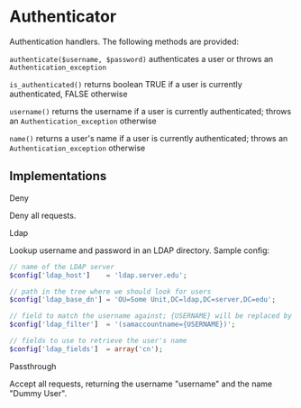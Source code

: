 # Authenticator

Authentication handlers. The following methods are provided:

`authenticate($username, $password)` authenticates a user or throws an `Authentication_exception`

`is_authenticated()` returns boolean TRUE if a user is currently authenticated, FALSE otherwise

`username()` returns the username if a user is currently authenticated; throws an `Authentication_exception` otherwise

`name()` returns a user's name if a user is currently authenticated; throws an `Authentication_exception` otherwise

## Implementations

Deny

Deny all requests.

Ldap

Lookup username and password in an LDAP directory. Sample config:

```php
// name of the LDAP server
$config['ldap_host']    = 'ldap.server.edu';

// path in the tree where we should look for users
$config['ldap_base_dn'] = 'OU=Some Unit,DC=ldap,DC=server,DC=edu';

// field to match the username against; {USERNAME} will be replaced by the given username
$config['ldap_filter']  = '(samaccountname={USERNAME})';

// fields to use to retrieve the user's name
$config['ldap_fields']  = array('cn');
````

Passthrough

Accept all requests, returning the username "username" and the name "Dummy User".
